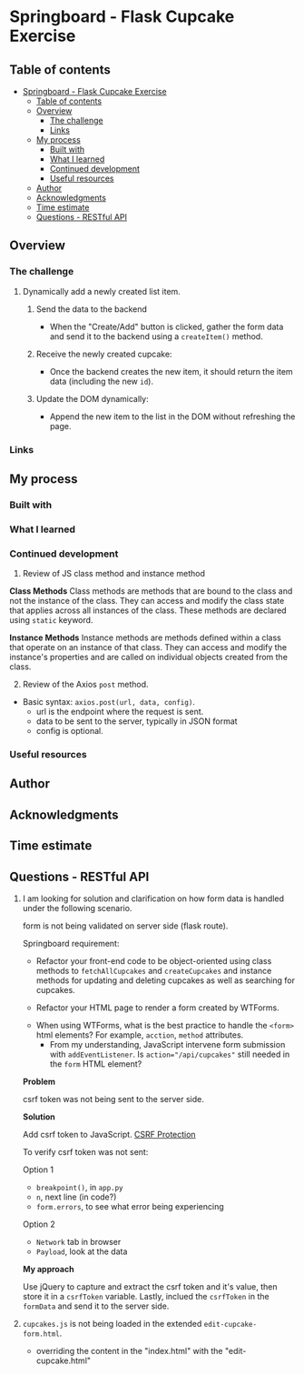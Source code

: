 # Springboard - Flask Cupcake Exercise

## Table of contents

- [Springboard - Flask Cupcake Exercise](#springboard---flask-cupcake-exercise)
  - [Table of contents](#table-of-contents)
  - [Overview](#overview)
    - [The challenge](#the-challenge)
    - [Links](#links)
  - [My process](#my-process)
    - [Built with](#built-with)
    - [What I learned](#what-i-learned)
    - [Continued development](#continued-development)
    - [Useful resources](#useful-resources)
  - [Author](#author)
  - [Acknowledgments](#acknowledgments)
  - [Time estimate](#time-estimate)
  - [Questions - RESTful API](#questions---restful-api)

## Overview

### The challenge

1.  Dynamically add a newly created list item.
   
    1.  Send the data to the backend
        - When the "Create/Add" button is clicked, gather the form data and send it to the backend using a `createItem()` method. 

    2.  Receive the newly created cupcake:
        - Once the backend creates the new item, it should return the item data (including the new `id`).

    3.  Update the DOM dynamically:
        - Append the new item to the list in the DOM without refreshing the page. 

### Links

## My process

### Built with

### What I learned

### Continued development

1.  Review of JS class method and instance method
   
   **Class Methods**
   Class methods are methods that are bound to the class and not the instance of the class. They can access and modify the class state that applies across all instances of the class. These methods are declared using `static` keyword. 

   **Instance Methods**
   Instance methods are methods defined within a class that operate on an instance of that class. They can access and modify the instance's properties and are called on individual objects created from the class. 

2. Review of the Axios `post` method.

- Basic syntax: `axios.post(url, data, config)`.
  - url is the endpoint where the request is sent.
  - data to be sent to the server, typically in JSON format
  - config is optional. 


### Useful resources

## Author

## Acknowledgments

## Time estimate 

## Questions - RESTful API

1. I am looking for solution and clarification on how form data is handled under the following scenario. 

   form is not being validated on server side (flask route).

     Springboard requirement: 
      
      * Refactor your front-end code to be object-oriented using class methods to `fetchAllCupcakes` and `createCupcakes` and instance methods for updating and deleting cupcakes as well as searching for cupcakes. 

      * Refactor your HTML page to render a form created by WTForms.

      - When using WTForms, what is the best practice to handle the `<form>` html elements? For example, `acction`, `method` attributes.
        - From my understanding, JavaScript intervene form submission with `addEventListener`. Is `action="/api/cupcakes"` still needed in the `form` HTML element?

   **Problem** 

   csrf token was not being sent to the server side. 

   **Solution**

   Add csrf token to JavaScript.
   [CSRF Protection](https://flask-wtf.readthedocs.io/en/1.0.x/csrf/#javascript-requests)

   To verify csrf token was not sent:

   Option 1 
   - `breakpoint()`, in `app.py`
   - `n`, next line (in code?)
   - `form.errors`, to see what error being experiencing

   Option 2
   - `Network` tab in browser 
   - `Payload`, look at the data

   **My approach**

   Use jQuery to capture and extract the csrf token and it's value, then store it in a `csrfToken` variable. Lastly, inclued the `csrfToken` in the `formData` and send it to the server side. 

2. `cupcakes.js` is not being loaded in the extended `edit-cupcake-form.html`.
   -  overriding the content in the "index.html" with the "edit-cupcake.html"